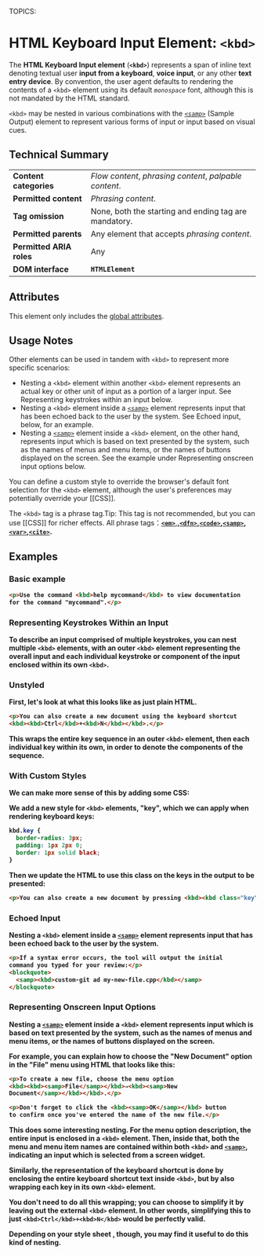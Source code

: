 TOPICS: <kbd>

# HTML Keyboard Input Element: `<kbd>`

The **HTML Keyboard Input element** (**`<kbd>`**) represents a span of inline text denoting textual user
**input from a keyboard**, **voice input**, or any other **text entry device**.
By convention, the user agent
defaults to rendering the contents of a `<kbd>` element using its default *`monospace`* font, although
this is not mandated by the HTML standard.

`<kbd>` may be nested in various combinations with the *[`<samp>`](/en/webfrontend/<samp>)*
(Sample Output) element to represent various forms of input or input based on visual cues.

## Technical Summary

|  |  |
| :-- | :-- |
| **Content categories** | *Flow content*, *phrasing content*, *palpable content*. |
| **Permitted content** | *Phrasing content*. |
| **Tag omission** | None, both the starting and ending tag are mandatory. |
| **Permitted parents** | Any element that accepts *phrasing content*. |
| **Permitted ARIA roles** | Any |
| **DOM interface** | **`HTMLElement`** |

## Attributes

This element only includes the [global attributes](/en/webfrontend/HTML_Global_Attributes).

## Usage Notes

Other elements can be used in tandem with `<kbd>` to represent more specific scenarios:

- Nesting a `<kbd>` element within another `<kbd>` element represents an actual key or other unit of
input as a portion of a larger input. See Representing keystrokes within an input below.
- Nesting a `<kbd>` element inside a *[`<samp>`](/en/webfrontend/<samp>)* element represents input
that has been echoed back to the user by the system. See Echoed input, below, for an example.
- Nesting a *[`<samp>`](/en/webfrontend/<samp>)* element inside a `<kbd>` element, on the other hand,
represents input which is based on text presented by the system, such as the names of menus and menu
items, or the names of buttons displayed on the screen. See the example under Representing onscreen
input options below.
  
You can define a custom style to override the browser's default font selection for the `<kbd>` element,
although the user's preferences may potentially override your [[CSS]].

The `<kbd>` tag is a phrase tag.Tip: This tag is not recommended, but you can use [[CSS]] for richer
effects.
All phrase tags：**[`<em>`](/zh-hans/webfrontend/<em>)**,**[<strong>](/zh-hans/webfrontend/<strong>)**,**[`<dfn>`](/zh-hans/webfrontend/<dfn>)**,**[`<code>`](/zh-hans/webfrontend/<code>)**,**[`<samp>`](/zh-hans/webfrontend/<samp>)**,**[`<var>`](/zh-hans/webfrontend/<var>)**,**[`<cite>`](/zh-hans/webfrontend/<cite>)**.

## Examples

### Basic example

```html
<p>Use the command <kbd>help mycommand</kbd> to view documentation
for the command "mycommand".</p>
```

### Representing Keystrokes Within an Input

To describe an input comprised of multiple keystrokes, you can nest multiple `<kbd>` elements,
with an outer `<kbd>` element representing the overall input and each individual keystroke or
component of the input enclosed within its own `<kbd>`.

### Unstyled

First, let's look at what this looks like as just plain HTML.

```html
<p>You can also create a new document using the keyboard shortcut
<kbd><kbd>Ctrl</kbd>+<kbd>N</kbd></kbd>.</p>
```

This wraps the entire key sequence in an outer `<kbd>` element, then each individual key within its
own, in order to denote the components of the sequence.

### With Custom Styles

We can make more sense of this by adding some CSS:

We add a new style for `<kbd>` elements, "key", which we can apply when rendering keyboard keys:

```css
kbd.key {
  border-radius: 3px;
  padding: 1px 2px 0;
  border: 1px solid black;
}
```

Then we update the HTML to use this class on the keys in the output to be presented:

```html
<p>You can also create a new document by pressing <kbd><kbd class="key">Ctrl</kbd>+<kbd class="key">N</kbd></kbd>.</p>
```

### Echoed Input

Nesting a `<kbd>` element inside a [`<samp>`](/en/webfrontend/<samp>) element represents input that
has been echoed back to the user by the system.

```html
<p>If a syntax error occurs, the tool will output the initial
command you typed for your review:</p>
<blockquote>
  <samp><kbd>custom-git ad my-new-file.cpp</kbd></samp>
</blockquote>
```

### Representing Onscreen Input Options

Nesting a [`<samp>`](/en/webfrontend/<samp>) element inside a `<kbd>` element represents input which
is based on text presented by the system, such as the names of menus and menu items, or the names of
buttons displayed on the screen.

For example, you can explain how to choose the "New Document" option in the "File"
menu using HTML that looks like this:

```html
<p>To create a new file, choose the menu option
<kbd><kbd><samp>File</samp></kbd>⇒<kbd><samp>New
Document</samp></kbd></kbd>.</p>

<p>Don't forget to click the <kbd><samp>OK</samp></kbd> button
to confirm once you've entered the name of the new file.</p>
```

This does some interesting nesting. For the menu option description, the entire input is enclosed in
a `<kbd>` element. Then, inside that, both the menu and menu item names are  contained within both
`<kbd>` and [`<samp>`](/en/webfrontend/<samp>), indicating an input which is selected from a screen widget.

Similarly, the representation of the keyboard shortcut is done by enclosing the entire keyboard
shortcut text inside `<kbd>`, but by also wrapping each key in its own `<kbd>` element.

You don't need to do all this wrapping; you can choose to simplify it by leaving out the external
`<kbd>` element. In other words, simplifying this to just
`<kbd>Ctrl</kbd>+<kbd>N</kbd>` would be perfectly valid.

Depending on your style sheet , though, you may find it useful to do this kind of nesting.
